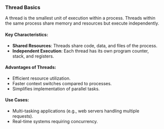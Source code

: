 ### Thread Basics
A thread is the smallest unit of execution within a process. Threads within the same process share memory and resources but execute independently.

#### Key Characteristics:
- **Shared Resources**: Threads share code, data, and files of the process.
- **Independent Execution**: Each thread has its own program counter, stack, and registers.

#### Advantages of Threads:
- Efficient resource utilization.
- Faster context switches compared to processes.
- Simplifies implementation of parallel tasks.

#### Use Cases:
- Multi-tasking applications (e.g., web servers handling multiple requests).
- Real-time systems requiring concurrency.

